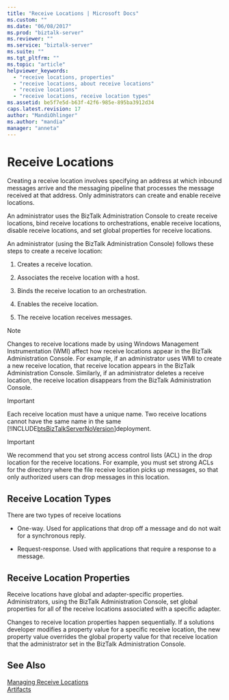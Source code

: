 ```yaml
---
title: "Receive Locations | Microsoft Docs"
ms.custom: ""
ms.date: "06/08/2017"
ms.prod: "biztalk-server"
ms.reviewer: ""
ms.service: "biztalk-server"
ms.suite: ""
ms.tgt_pltfrm: ""
ms.topic: "article"
helpviewer_keywords: 
  - "receive locations, properties"
  - "receive locations, about receive locations"
  - "receive locations"
  - "receive locations, receive location types"
ms.assetid: be5f7e5d-b63f-42f6-985e-895ba3912d34
caps.latest.revision: 17
author: "MandiOhlinger"
ms.author: "mandia"
manager: "anneta"
---
```

# Receive Locations
Creating a receive location involves specifying an address at which inbound messages arrive and the messaging pipeline that processes the message received at that address. Only administrators can create and enable receive locations.  
  
 An administrator uses the BizTalk Administration Console to create receive locations, bind receive locations to orchestrations, enable receive locations, disable receive locations, and set global properties for receive locations.  
  
 An administrator (using the BizTalk Administration Console) follows these steps to create a receive location:  
  
1.  Creates a receive location.  
  
2.  Associates the receive location with a host.  
  
3.  Binds the receive location to an orchestration.  
  
4.  Enables the receive location.  
  
5.  The receive location receives messages.  
  
> [!NOTE]
>  Changes to receive locations made by using Windows Management Instrumentation (WMI) affect how receive locations appear in the BizTalk Administration Console. For example, if an administrator uses WMI to create a new receive location, that receive location appears in the BizTalk Administration Console. Similarly, if an administrator deletes a receive location, the receive location disappears from the BizTalk Administration Console.  
  
> [!IMPORTANT]
>  Each receive location must have a unique name. Two receive locations cannot have the same name in the same [!INCLUDE[btsBizTalkServerNoVersion](../includes/btsbiztalkservernoversion-md.md)]deployment.  
  
> [!IMPORTANT]
>  We recommend that you set strong access control lists (ACL) in the drop location for the receive locations. For example, you must set strong ACLs for the directory where the file receive location picks up messages, so that only authorized users can drop messages in this location.  
  
## Receive Location Types  
 There are two types of receive locations  
  
-   One-way. Used for applications that drop off a message and do not wait for a synchronous reply.  
  
-   Request-response. Used with applications that require a response to a message.  
  
## Receive Location Properties  
 Receive locations have global and adapter-specific properties. Administrators, using the BizTalk Administration Console, set global properties for all of the receive locations associated with a specific adapter.  
  
 Changes to receive location properties happen sequentially. If a solutions developer modifies a property value for a specific receive location, the new property value overrides the global property value for that receive location that the administrator set in the BizTalk Administration Console.  
  
## See Also  
 [Managing Receive Locations](../core/managing-receive-locations.md)   
 [Artifacts](../core/artifacts.md)